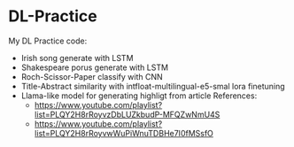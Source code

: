 # DL-Practice

My DL Practice code:
+ Irish song generate with LSTM
+ Shakespeare porus generate with LSTM
+ Roch-Scissor-Paper classify with CNN
+ Title-Abstract similarity with intfloat-multilingual-e5-smal lora finetuning
+ Llama-like model for generating highligt from article
References:
  + https://www.youtube.com/playlist?list=PLQY2H8rRoyvzDbLUZkbudP-MFQZwNmU4S
  + https://www.youtube.com/playlist?list=PLQY2H8rRoyvwWuPiWnuTDBHe7I0fMSsfO
